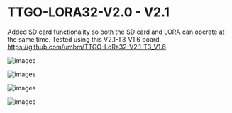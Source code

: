 # TTGO-LORA32-V2.0 - V2.1

Added SD card functionality so both the SD card and LORA can operate at the same time.
Tested using this V2.1-T3_V1.6 board.
https://github.com/umbm/TTGO-LoRa32-V2.1-T3_V1.6

![images](https://github.com/LilyGO/TTGO-LORA32-V2.0/blob/master/images/T3_2_0.jpg)

![images](https://github.com/LilyGO/TTGO-LORA32-V2.0/blob/master/images/image4.jpg)

![images](https://github.com/LilyGO/TTGO-LORA32-V2.0/blob/master/images/image2.jpg)

![images](https://github.com/LilyGO/TTGO-LORA32-V2.0/blob/master/images/image3.jpg)

